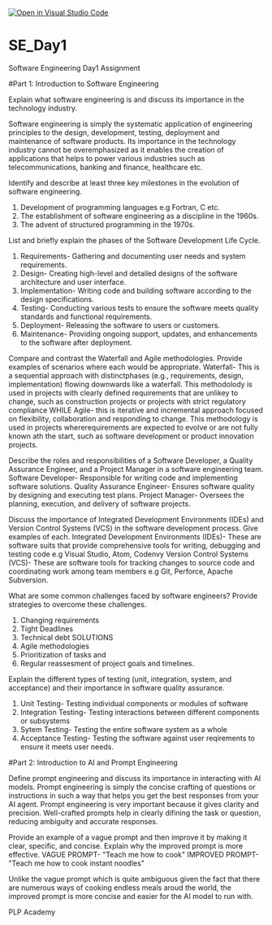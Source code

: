 [![Open in Visual Studio Code](https://classroom.github.com/assets/open-in-vscode-2e0aaae1b6195c2367325f4f02e2d04e9abb55f0b24a779b69b11b9e10269abc.svg)](https://classroom.github.com/online_ide?assignment_repo_id=15572039&assignment_repo_type=AssignmentRepo)
# SE_Day1
Software Engineering Day1 Assignment

#Part 1: Introduction to Software Engineering

Explain what software engineering is and discuss its importance in the technology industry.

Software engineering is simply the systematic application of engineering principles to the design, development, testing, deployment and maintenance of software products.
Its importance in the technology industry cannot be overemphasized as it enables the creation of applications that helps to power various industries such as telecommunications, banking and finance, healthcare etc.


Identify and describe at least three key milestones in the evolution of software engineering.
1. Development of programming languages e.g Fortran, C etc.
2. The establishment of software engineering as a discipline in the 1960s.
3. The advent of structured programming in the 1970s.


List and briefly explain the phases of the Software Development Life Cycle.
1. Requirements- Gathering and documenting user needs and system requirements.
2. Design- Creating high-level and detailed designs of the software architecture and user interface.
3. Implementation- Writing code and building software according to the design specifications.
4. Testing- Conducting various tests to ensure the software meets quality standards and functional requirements.
5. Deployment- Releasing the software to users or customers.
6. Maintenance- Providing ongoing support, updates, and enhancements to the software after deployment.


Compare and contrast the Waterfall and Agile methodologies. Provide examples of scenarios where each would be appropriate.
Waterfall- This is a sequential approach with distinctphases (e.g., requirements, design, implementation) flowing downwards like a waterfall.
This methodolody is used in projects with clearly defined requirements that are unlikey to change, such as construction projects or projects with strict regulatory compliance
WHILE
Agile- this is iterative and incremental approach focused on flexibility, collaboration and responding to change.
This methodology is used in projects whererequirements are expected to evolve or are not fully known ath the start, such as software development or product innovation projects.


Describe the roles and responsibilities of a Software Developer, a Quality Assurance Engineer, and a Project Manager in a software engineering team.
Software Developer- Responsible for writing code and implementing software solutions.
Quality Assurance Engineer- Ensures software quality by designing and executing test plans.
Project Manager- Oversees the planning, execution, and delivery of software projects.


Discuss the importance of Integrated Development Environments (IDEs) and Version Control Systems (VCS) in the software development process. Give examples of each.
Integrated Development Environments (IDEs)- These are software suits that provide comprehensive tools for writing, debugging and testing code e.g Visual Studio, Atom, Codenvy
Version Control Systems (VCS)- These are software tools for tracking changes to source code and coordinating work among team members e.g Git, Perforce, Apache Subversion.


What are some common challenges faced by software engineers? Provide strategies to overcome these challenges.
1. Changing requirements
2. Tight Deadlines
3. Technical debt
   SOLUTIONS
1. Agile methodologies
2. Prioritization of tasks and
3. Regular reassesment of project goals and timelines.

Explain the different types of testing (unit, integration, system, and acceptance) and their importance in software quality assurance.
1. Unit Testing- Testing individual components or modules of software
2. Integration Testing- Testing interactions between different components or subsystems
3. Sytem Testing- Testing the entire software system as a whole
4. Acceptance Testing- Testing the software against user reqirements to ensure it meets user needs.


#Part 2: Introduction to AI and Prompt Engineering

Define prompt engineering and discuss its importance in interacting with AI models.
Prompt engineering is simply the concise crafting of questions or instructions in such a way that helps you get the best responses from your AI agent.
Prompt engineering is very important because it gives clarity and precision. Well-crafted prompts help in clearly difining the task or question, reducing ambiguity and accurate responses.



Provide an example of a vague prompt and then improve it by making it clear, specific, and concise. Explain why the improved prompt is more effective.
VAGUE PROMPT- "Teach me how to cook"
IMPROVED PROMPT- "Teach me how to cook instant noodles"

Unlike the vague prompt which is quite ambiguous given the fact that there are numerous ways of cooking endless meals aroud the world, the improved prompt is more concise and easier for the AI model to run with.

PLP Academy
